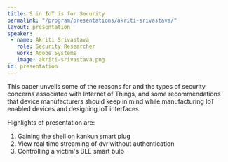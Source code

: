 ```yaml
---
title: S in IoT is for Security
permalink: "/program/presentations/akriti-srivastava/"
layout: presentation
speaker: 
 - name: Akriti Srivastava
   role: Security Researcher
   work: Adobe Systems
   image: akriti-srivastava.png
id: presentation
---
```


This paper unveils some of the reasons for and the types of security concerns associated with Internet of Things, and some recommendations that device manufacturers should keep in mind while manufacturing IoT enabled devices and designing IoT interfaces.

Highlights of presentation are:
1. Gaining the shell on kankun smart plug
2. View real time streaming of dvr without authentication
3. Controlling a victim's BLE smart bulb